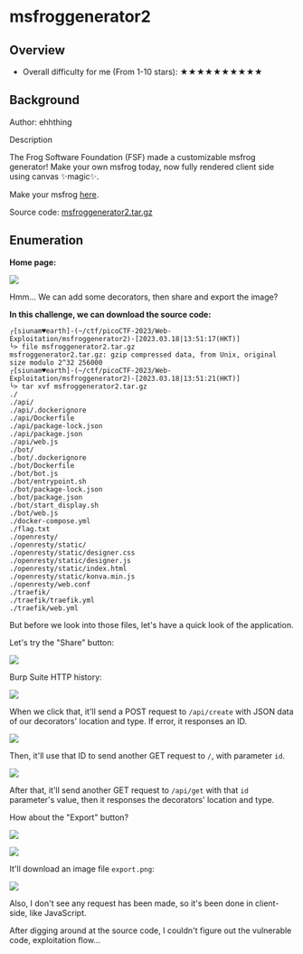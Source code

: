 # msfroggenerator2

## Overview

- Overall difficulty for me (From 1-10 stars): ★★★★★★★★★★

## Background

Author: ehhthing

Description

The Frog Software Foundation (FSF) made a customizable msfrog generator! Make your own msfrog today, now fully rendered client side using canvas ✨magic✨.

Make your msfrog [here](http://saturn.picoctf.net:51184/).

Source code: [msfroggenerator2.tar.gz](https://artifacts.picoctf.net/c/448/msfroggenerator2.tar.gz)

## Enumeration

**Home page:**

![](https://github.com/siunam321/CTF-Writeups/blob/main/picoCTF-2023/images/Pasted%20image%2020230318134850.png)

Hmm... We can add some decorators, then share and export the image?

**In this challenge, we can download the source code:**
```shell
┌[siunam♥earth]-(~/ctf/picoCTF-2023/Web-Exploitation/msfroggenerator2)-[2023.03.18|13:51:17(HKT)]
└> file msfroggenerator2.tar.gz 
msfroggenerator2.tar.gz: gzip compressed data, from Unix, original size modulo 2^32 256000
┌[siunam♥earth]-(~/ctf/picoCTF-2023/Web-Exploitation/msfroggenerator2)-[2023.03.18|13:51:21(HKT)]
└> tar xvf msfroggenerator2.tar.gz 
./
./api/
./api/.dockerignore
./api/Dockerfile
./api/package-lock.json
./api/package.json
./api/web.js
./bot/
./bot/.dockerignore
./bot/Dockerfile
./bot/bot.js
./bot/entrypoint.sh
./bot/package-lock.json
./bot/package.json
./bot/start_display.sh
./bot/web.js
./docker-compose.yml
./flag.txt
./openresty/
./openresty/static/
./openresty/static/designer.css
./openresty/static/designer.js
./openresty/static/index.html
./openresty/static/konva.min.js
./openresty/web.conf
./traefik/
./traefik/traefik.yml
./traefik/web.yml
```

But before we look into those files, let's have a quick look of the application.

Let's try the "Share" button:

![](https://github.com/siunam321/CTF-Writeups/blob/main/picoCTF-2023/images/Pasted%20image%2020230318140646.png)

Burp Suite HTTP history:

![](https://github.com/siunam321/CTF-Writeups/blob/main/picoCTF-2023/images/Pasted%20image%2020230318141755.png)

When we click that, it'll send a POST request to `/api/create` with JSON data of our decorators' location and type. If error, it responses an ID.

![](https://github.com/siunam321/CTF-Writeups/blob/main/picoCTF-2023/images/Pasted%20image%2020230318141847.png)

Then, it'll use that ID to send another GET request to `/`, with parameter `id`.

![](https://github.com/siunam321/CTF-Writeups/blob/main/picoCTF-2023/images/Pasted%20image%2020230318141924.png)

After that, it'll send another GET request to `/api/get` with that `id` parameter's value, then it responses the decorators' location and type.

How about the "Export" button?

![](https://github.com/siunam321/CTF-Writeups/blob/main/picoCTF-2023/images/Pasted%20image%2020230318141021.png)

![](https://github.com/siunam321/CTF-Writeups/blob/main/picoCTF-2023/images/Pasted%20image%2020230318141045.png)

It'll download an image file `export.png`:

![](https://github.com/siunam321/CTF-Writeups/blob/main/picoCTF-2023/images/Pasted%20image%2020230318141130.png)

Also, I don't see any request has been made, so it's been done in client-side, like JavaScript.

After digging around at the source code, I couldn't figure out the vulnerable code, exploitation flow...